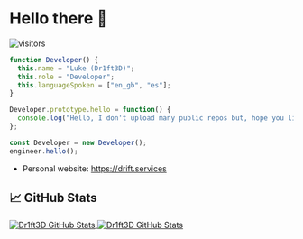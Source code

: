 # Hello there 👋

![visitors](https://visitor-badge.laobi.icu/badge?page_id=Dr1ft3D)

```javascript
function Developer() {
  this.name = "Luke (Dr1ft3D)";
  this.role = "Developer";
  this.languageSpoken = ["en_gb", "es"];
}

Developer.prototype.hello = function() {
  console.log("Hello, I don't upload many public repos but, hope you like what I have developed so far");
};

const Developer = new Developer();
engineer.hello();
```

- Personal website: https://drift.services

## &#x1f4c8; GitHub Stats

<a href="https://github.com/Dr1ft3D/Dr1ft3D">
  <img align="center" src="https://github-readme-stats.vercel.app/api/top-langs/?username=Dr1ft3D&hide=c%2B%2B,c,matlab,assembly&title_color=6aa6f8&text_color=8a919a&icon_color=6aa6f8&bg_color=22272e" alt="Dr1ft3D GitHub Stats" />
</a>

<a href="https://github.com/Dr1ft3D/Dr1ft3D">
  <img align="center" src="https://github-readme-stats.vercel.app/api?username=Dr1ft3D&show_icons=true&line_height=27&count_private=true&title_color=6aa6f8&text_color=8a919a&icon_color=6aa6f8&bg_color=22272e" alt="Dr1ft3D GitHub Stats" />
</a>
